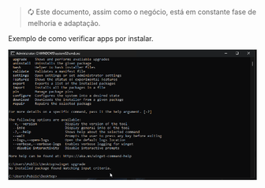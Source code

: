 
> 🗘 Este documento, assim como o negócio, está em constante fase de melhoria e adaptação.

Exemplo de como verificar apps por instalar.

![N|Solid](img/winget.gif)